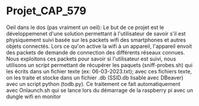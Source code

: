 # Projet_CAP_579
Oeil dans le dos (pas vraiment un oeil):
  Le but de ce projet est le développemenet d'une solution permettant à l'utilisateur de savoir s'il est physiquement suivi
  basée sur les packets wifi des smartphones et autres objets connectés. Lors ce qu'on active la wifi à un appareil, l'appareil
  envoit des packets de demande de connection des différents réseaux connues.
  Nous exploitons ces packets pour savoir si l'utilisateur est suivi, nous utilisons un script permettant de récupérer les paquets (sniff-probes.sh)
  qui les écrits dans un fichier texte (ex: 06-03-2023.txt); avec ces fichiers texte, on les traite et stocke dans un fichier .db (SSID.db lisable avec DBeaver)
  avec un script python (todb.py).
  Ce traitement ce fait automatiquement avec Onlaunch.sh qui se lance lors du démarrage de la raspberry pi avec un dungle wifi en monitor

